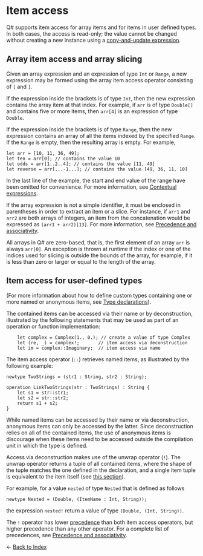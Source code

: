 # Item access

Q# supports item access for array items and for items in user defined types. In both cases, the access is read-only; the value cannot be changed without creating a new instance using a [copy-and-update expression](https://github.com/microsoft/qsharp-language/blob/main/Specifications/Language/3_Expressions/CopyAndUpdateExpressions.md#copy-and-update-expressions).

## Array item access and array slicing

Given an array expression and an expression of type `Int` or `Range`, a new expression may be formed using the array item access operator consisting of `[` and `]`.

If the expression inside the brackets is of type `Int`, then the new expression contains the array item at that index.
For example, if `arr` is of type `Double[]` and contains five or more items, then `arr[4]` is an expression of type `Double`.

If the expression inside the brackets is of type `Range`, then the new expression contains an array of all the items indexed by the specified `Range`. If the `Range` is empty, then the resulting array is empty.
For example,

```qsharp
let arr = [10, 11, 36, 49];
let ten = arr[0]; // contains the value 10
let odds = arr[1..2..4]; // contains the value [11, 49]
let reverse = arr[...-1...]; // contains the value [49, 36, 11, 10]
```

In the last line of the example, the start and end value of the range have been omitted for convenience. For more information, see [Contextual expressions](https://github.com/microsoft/qsharp-language/blob/main/Specifications/Language/3_Expressions/ContextualExpressions.md#contextual-and-omitted-expressions).

If the array expression is not a simple identifier, it must be enclosed in parentheses in order to extract an item or a slice.
For instance, if `arr1` and `arr2` are both arrays of integers, an item from the concatenation would be expressed as `(arr1 + arr2)[13]`. For more information, see [Precedence and associativity](https://github.com/microsoft/qsharp-language/blob/main/Specifications/Language/3_Expressions/PrecedenceAndAssociativity.md#precedence-and-associativity).

All arrays in Q# are zero-based, that is, the first element of an array `arr` is always `arr[0]`.
An exception is thrown at runtime if the index or one of the indices used for slicing is outside the bounds of the array, for example, if it is less than zero or larger or equal to the length of the array.

## Item access for user-defined types

(For more information about how to define custom types containing one or more named or anonymous items, see [Type declarations](https://github.com/microsoft/qsharp-language/blob/main/Specifications/Language/1_ProgramStructure/2_TypeDeclarations.md#type-declarations)).

The contained items can be accessed via their name or by deconstruction, illustrated by the following statements that may be used as part of an operation or function implementation:

```qsharp
    let complex = Complex(1., 0.); // create a value of type Complex
    let (re, _) = complex!;       // item access via deconstruction
    let im = complex::Imaginary;  // item access via name
```

The item access operator (`::`) retrieves named items, as illustrated by the following example:

```qsharp
newtype TwoStrings = (str1 : String, str2 : String);

operation LinkTwoStrings(str : TwoStrings) : String {
    let s1 = str::str1;
    let s2 = str::str2;
    return s1 + s2;
}
```

While named items can be accessed by their name or via deconstruction, anonymous items can only be accessed by the latter. Since deconstruction relies on all of the contained items, the use of anonymous items is discourage when these items need to be accessed outside the compilation unit in which the type is defined.

Access via deconstruction makes use of the unwrap operator (`!`). The unwrap operator returns a tuple of all contained items, where the shape of the tuple matches the one defined in the declaration, and a single item tuple is equivalent to the item itself (see [this section](https://github.com/microsoft/qsharp-language/blob/main/Specifications/Language/4_TypeSystem/SingletonTupleEquivalence.md#singleton-tuple-equivalence)).

For example, for a value `nested` of type `Nested` that is defined as follows

```qsharp
newtype Nested = (Double, (ItemName : Int, String));
```

the expression `nested!` return a value of type `(Double, (Int, String))`.

The `!` operator has lower [precedence](https://github.com/microsoft/qsharp-language/blob/main/Specifications/Language/3_Expressions/PrecedenceAndAssociativity.md#modifiers-and-combinators) than both item access operators, but higher precedence than any other operator. For a complete list of precedences, see [Precedence and associativity](https://github.com/microsoft/qsharp-language/blob/main/Specifications/Language/3_Expressions/PrecedenceAndAssociativity.md#precedence-and-associativity).

← [Back to Index](https://github.com/microsoft/qsharp-language/tree/main/Specifications/Language#index)
